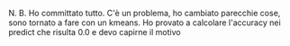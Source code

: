 N. B. Ho committato tutto. C'è un problema, ho cambiato parecchie cose, sono tornato a fare con un kmeans. Ho provato a calcolare l'accuracy nei predict che risulta 0.0 e devo capirne il motivo
